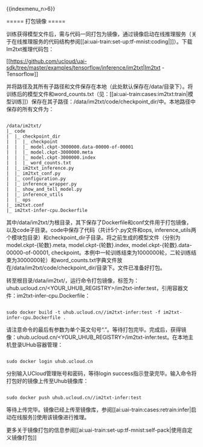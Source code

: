 {{indexmenu_n>6}}

===== 打包镜像 =====

训练获得模型文件后，需与代码一同打包为镜像，通过镜像启动在线推理服务（关于在线推理服务的代码结构参阅[[ai:uai-train:set-up:tf-mnist:coding|]]）。下载Im2txt推理代码包：

[[https://github.com/ucloud/uai-sdk/tree/master/examples/tensorflow/inference/im2txt|Im2txt - Tensorflow]]

并将路径及其所有子路径和文件保存在本地（此处默认保存在/data/目录下）。将训练后的模型文件和word\_counts.txt（见：[[ai:uai-train:cases:im2txt:train|模型训练]]）保存在其子路径：/data/im2txt/code/checkpoint_dir/中。本地路径中保存的所有文件为：

<code>
/data/im2txt/
|_ code
|  |_ checkpoint_dir
|  |  |_ checkpoint
|  |  |_ model.ckpt-3000000.data-00000-of-00001
|  |  |_ model.ckpt-3000000.meta
|  |  |_ model.ckpt-3000000.index
|  |  |_ word_counts.txt
|  |_ im2txt_inference.py
|  |_ im2txt_conf.py
|  |_ configuration.py
|  |_ inference_wrapper.py
|  |_ show_and_tell_model.py
|  |_ inference_utils
|  |_ ops
|_ im2txt.conf
|_ im2txt-infer-cpu.Dockerfile
</code>

其中/data/im2txt/为根目录，其下保存了Dockerfile和conf文件用于打包镜像，以及code子目录。code中保存了代码（共计5个.py文件和ops, inference\_utils两个模块包目录）和checkpoint\_dir子目录。将之前生成的模型文件（分别为model.ckpt-{轮数}.meta, model.ckpt-{轮数}.index, model.ckpt-{轮数}.data-00000-of-00001, checkpoint。本例中一轮训练结束为1000000轮，二轮训练结束为3000000轮）和word_counts.txt字典文件放在/data/im2txt/code/checkpoint\_dir/目录下。文件已准备好打包。

转至根目录/data/im2txt/，运行命令打包镜像，标签为：uhub.ucloud.cn/<YOUR\_UHUB\_REGISTRY>/im2txt-infer:test，引用容器文件：im2txt-infer-cpu.Dockerfile：

<code>
sudo docker build -t uhub.ucloud.cn/<YOUR_UHUB_REGISTRY>/im2txt-infer:test -f im2txt-infer-cpu.Dockerfile .
</code>

请注意命令的最后有参数为单个英文句号“.”。等待打包完毕。完成后，获得镜像：uhub.ucloud.cn/<YOUR\_UHUB\_REGISTRY>/im2txt-infer:test。在本地主机登录UHub容器管理：

<code>
sudo docker login uhub.ucloud.cn
</code>

分别输入UCloud管理账号和密码，等待login success指示登录完毕。输入命令将打包好的镜像上传至Uhub镜像库：

<code>
sudo docker push uhub.ucloud.cn/<YOUR_UHUB_REGISTRY>/im2txt-infer:test
</code>

等待上传完毕。镜像已经上传至镜像库，参阅[[ai:uai-train:cases:retrain:infer|启动在线服务]]使用该镜像进行推理。

更多关于镜像打包的信息参阅[[ai:uai-train:set-up:tf-mnist:self-pack|使用自定义镜像打包]]